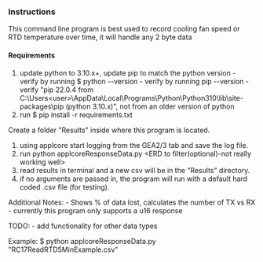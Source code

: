 ### Instructions
This command line program is best used to record cooling fan speed or RTD temperature over time, it will handle any 2 byte data

#### Requirements
1. update python to 3.10.x+, update pip to match the python version
       - verify by running $ python --version 
       - verify by running pip --version
        - verify "pip 22.0.4 from C:\Users\<user>\AppData\Local\Programs\Python\Python310\lib\site-packages\pip (python 3.10.x)", not from an older version of python
2. run $ pip install -r requirements.txt

Create a folder "Results" inside where this program is located.
   1. using applcore start logging from the GEA2/3 tab and save the log file.
   2. run python applcoreResponseData.py <filepath to applcore log> <ERD to filter(optional)-not really working well>
   3. read results in terminal and a new csv will be in the "Results" directory.
   4. if no arguments are passed in, the program will run with a default hard coded .csv file (for testing).

Additional Notes:
    - Shows % of data lost, calculates the number of TX vs RX
    - currently this program only supports a u16 response

TODO:
    - add functionality for other data types


Example: 
$ python applcoreResponseData.py "RC17ReadRTD5MinExample.csv"



